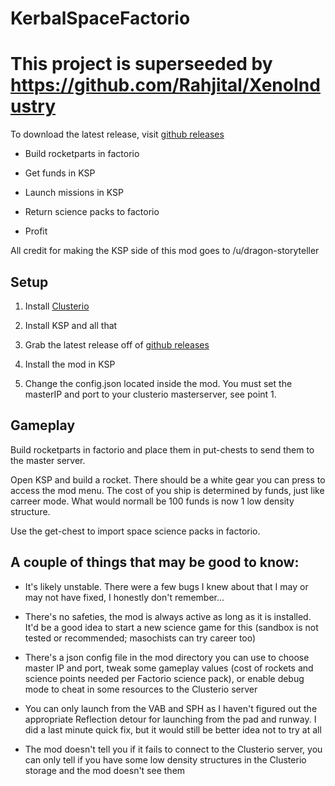 # KerbalSpaceFactorio

# This project is superseeded by https://github.com/Rahjital/XenoIndustry

To download the latest release, visit [github releases](https://github.com/Danielv123/KerbalSpaceFactorio/releases)

* Build rocketparts in factorio

* Get funds in KSP

* Launch missions in KSP

* Return science packs to factorio

* Profit

All credit for making the KSP side of this mod goes to /u/dragon-storyteller

## Setup

1. Install [Clusterio](https://github.com/Danielv123/factorioClusterio)

2. Install KSP and all that

3. Grab the latest release off of [github releases](https://github.com/Danielv123/KerbalSpaceFactorio/releases)

4. Install the mod in KSP

5. Change the config.json located inside the mod. You must set the masterIP and port to your clusterio masterserver, see point 1.

## Gameplay

Build rocketparts in factorio and place them in put-chests to send them to the master server.

Open KSP and build a rocket. There should be a white gear you can press to access the mod menu. The cost of you ship is determined by funds, just like carreer mode. What would normall be 100 funds is now 1 low density structure.

Use the get-chest to import space science packs in factorio.

## A couple of things that may be good to know:

- It's likely unstable. There were a few bugs I knew about that I may or may not have fixed, I honestly don't remember...

- There's no safeties, the mod is always active as long as it is installed. It'd be a good idea to start a new science game for this (sandbox is not tested or recommended; masochists can try career too)

- There's a json config file in the mod directory you can use to choose master IP and port, tweak some gameplay values (cost of rockets and science points needed per Factorio science pack), or enable debug mode to cheat in some resources to the Clusterio server

- You can only launch from the VAB and SPH as I haven't figured out the appropriate Reflection detour for launching from the pad and runway. I did a last minute quick fix, but it would still be better idea not to try at all

- The mod doesn't tell you if it fails to connect to the Clusterio server, you can only tell if you have some low density structures in the Clusterio storage and the mod doesn't see them
